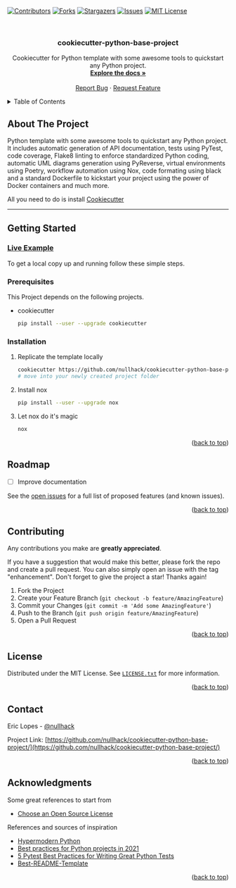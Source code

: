 <div id="top"></div>

<!-- PROJECT SHIELDS -->
<!--
*** I'm using markdown "reference style" links for readability.
*** Reference links are enclosed in brackets [ ] instead of parentheses ( ).
*** See the bottom of this document for the declaration of the reference variables
*** for contributors-url, forks-url, etc. This is an optional, concise syntax you may use.
*** https://www.markdownguide.org/basic-syntax/#reference-style-links
-->
[![Contributors][contributors-shield]][contributors-url]
[![Forks][forks-shield]][forks-url]
[![Stargazers][stars-shield]][stars-url]
[![Issues][issues-shield]][issues-url]
[![MIT License][license-shield]][license-url]



<!-- PROJECT LOGO -->
<br />
<div align="center">

  <h3 align="center"> cookiecutter-python-base-project</h3>

  <p align="center">
    Cookiecutter for Python template with some awesome tools to quickstart any Python project.
    <br />
    <a href="https://htmlpreview.github.io/?https://raw.githubusercontent.com/nullhack/cookiecutter-python-base-project/main/docs/api/cookiecutter-python-base-project/index.html"><strong>Explore the docs »</strong></a>
    <br />
    <br />
    <a href="https://github.com/nullhack/cookiecutter-python-base-project/issues">Report Bug</a>
    ·
    <a href="https://github.com/nullhack/cookiecutter-python-base-project/issues">Request Feature</a>
  </p>
</div>



<!-- TABLE OF CONTENTS -->
<details>
  <summary>Table of Contents</summary>
  <ol>
    <li>
      <a href="#about-the-project">About The Project</a>
      <ul>
        <li><a href="#uml-diagrams">UML Diagrams</a></li>
      </ul>
    </li>
    <li>
      <a href="#getting-started">Getting Started</a>
      <ul>
        <li><a href="#prerequisites">Prerequisites</a></li>
        <li><a href="#installation">Installation</a></li>
      </ul>
    </li>
    <li><a href="#roadmap">Roadmap</a></li>
    <li><a href="#contributing">Contributing</a></li>
    <li><a href="#license">License</a></li>
    <li><a href="#contact">Contact</a></li>
    <li><a href="#acknowledgments">Acknowledgments</a></li>
  </ol>
</details>



<!-- ABOUT THE PROJECT -->
## About The Project

Python template with some awesome tools to quickstart any Python project. 
It includes automatic generation of API documentation, tests using PyTest, code coverage, 
Flake8 linting to enforce standardized Python coding, automatic UML diagrams generation using PyReverse, 
virtual environments using Poetry, workflow automation using Nox, 
code formating using black and a standard Dockerfile to kickstart your project using the power of Docker containers and much more. 

All you need to do is install [Cookiecutter](https://cookiecutter.readthedocs.io/en/1.7.2/usage.html)

---

<!-- GETTING STARTED -->
## Getting Started

### [Live Example](https://github.com/nullhack/python-base-project)

To get a local copy up and running follow these simple steps.

### Prerequisites

This Project depends on the following projects.
* cookiecutter
  ```sh
  pip install --user --upgrade cookiecutter
  ```

### Installation

1. Replicate the template locally
   ```sh
   cookiecutter https://github.com/nullhack/cookiecutter-python-base-project
   # move into your newly created project folder
   ```
2. Install nox
   ```sh
   pip install --user --upgrade nox
   ```
3. Let nox do it's magic
   ```sh
   nox
   ```

<p align="right">(<a href="#top">back to top</a>)</p>


<!-- ROADMAP -->
## Roadmap

- [ ] Improve documentation

See the [open issues](https://github.com/nullhack/cookiecutter-python-base-project/issues) for a full list of proposed features (and known issues).

<p align="right">(<a href="#top">back to top</a>)</p>


<!-- CONTRIBUTING -->
## Contributing

Any contributions you make are **greatly appreciated**.

If you have a suggestion that would make this better, please fork the repo and create a pull request. You can also simply open an issue with the tag "enhancement".
Don't forget to give the project a star! Thanks again!

1. Fork the Project
2. Create your Feature Branch (`git checkout -b feature/AmazingFeature`)
3. Commit your Changes (`git commit -m 'Add some AmazingFeature'`)
4. Push to the Branch (`git push origin feature/AmazingFeature`)
5. Open a Pull Request

<p align="right">(<a href="#top">back to top</a>)</p>


<!-- LICENSE -->
## License

Distributed under the MIT License. See [`LICENSE.txt`](https://github.com/nullhack/cookiecutter-python-base-project/blob/master/LICENSE.txt) for more information.

<p align="right">(<a href="#top">back to top</a>)</p>


<!-- CONTACT -->
## Contact

Eric Lopes - [@nullhack](https://github.com/nullhack)

Project Link: [https://github.com/nullhack/cookiecutter-python-base-project/](https://github.com/nullhack/cookiecutter-python-base-project/)

<p align="right">(<a href="#top">back to top</a>)</p>


<!-- ACKNOWLEDGMENTS -->
## Acknowledgments

Some great references to start from

* [Choose an Open Source License](https://choosealicense.com)

References and sources of inspiration

* [Hypermodern Python](https://cjolowicz.github.io/posts/hypermodern-python-01-setup/)
* [Best practices for Python projects in 2021](https://mitelman.engineering/blog/python-best-practice/automating-python-best-practices-for-a-new-project/)
* [5 Pytest Best Practices for Writing Great Python Tests](https://www.nerdwallet.com/blog/engineering/5-pytest-best-practices/)
* [Best-README-Template](https://github.com/othneildrew/Best-README-Template)

<p align="right">(<a href="#top">back to top</a>)</p>


<!-- MARKDOWN LINKS & IMAGES -->
<!-- https://www.markdownguide.org/basic-syntax/#reference-style-links -->
[contributors-shield]: https://img.shields.io/github/contributors/nullhack/cookiecutter-python-base-project.svg?style=for-the-badge
[contributors-url]: https://github.com/nullhack/cookiecutter-python-base-project/graphs/contributors
[forks-shield]: https://img.shields.io/github/forks/nullhack/cookiecutter-python-base-project.svg?style=for-the-badge
[forks-url]: https://github.com/nullhack/cookiecutter-python-base-project/network/members
[stars-shield]: https://img.shields.io/github/stars/nullhack/cookiecutter-python-base-project.svg?style=for-the-badge
[stars-url]: https://github.com/nullhack/cookiecutter-python-base-project/stargazers
[issues-shield]: https://img.shields.io/github/issues/nullhack/cookiecutter-python-base-project.svg?style=for-the-badge
[issues-url]: https://github.com/nullhack/cookiecutter-python-base-project/issues
[license-shield]: https://img.shields.io/badge/license-MIT-green?style=for-the-badge
[license-url]: https://github.com/nullhack/cookiecutter-python-base-project/blob/master/LICENSE.txt
